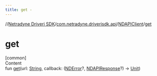 ```yaml
---
title: get -
---
```

//[Netradyne Driveri SDK](../../index.md)/[com.netradyne.driverisdk.api](../index.md)/[NDAPIClient](index.md)/[get](get.md)



# get  
[common]  
Content  
fun [get](get.md)(url: [String](https://kotlinlang.org/api/latest/jvm/stdlib/kotlin/-string/index.html), callback: ([NDError](../../com.netradyne.driverisdk/-n-d-error/index.md)?, [NDAPIResponse](../-n-d-a-p-i-response/index.md)?) -> [Unit](https://kotlinlang.org/api/latest/jvm/stdlib/kotlin/-unit/index.html))  



